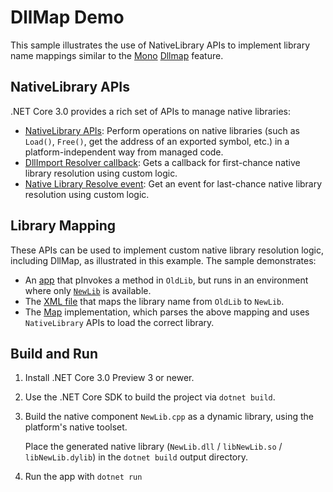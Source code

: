 # DllMap Demo

This sample illustrates the use of NativeLibrary APIs to implement library name mappings similar to the [Mono](https://www.mono-project.com/) [Dllmap](https://www.mono-project.com/docs/advanced/pinvoke/dllmap/) feature.

## NativeLibrary APIs

.NET Core 3.0 provides a rich set of APIs to manage native libraries:

- [NativeLibrary APIs](https://docs.microsoft.com/dotnet/api/system.runtime.interopservices.nativelibrary): Perform operations on native libraries (such as `Load()`, `Free()`, get the address of an exported  symbol, etc.) in a platform-independent way from managed code.
- [DllImport Resolver callback](https://docs.microsoft.com/dotnet/api/system.runtime.interopservices.nativelibrary.setdllimportresolver):  Gets a callback for first-chance native library resolution using custom logic.
- [Native Library Resolve event](https://docs.microsoft.com/dotnet/api/system.runtime.loader.assemblyloadcontext.resolvingunmanageddll): Get an event for last-chance native library resolution using custom logic.

## Library Mapping

These APIs can be used to implement custom native library resolution logic, including DllMap, as illustrated in this example. The sample demonstrates:

- An [app](Demo.cs) that pInvokes a method in `OldLib`, but runs in an environment where only [`NewLib`](NewLib.cpp) is available.
- The [XML file](Demo.xml) that maps the library name from `OldLib` to `NewLib`.
- The [Map](Map.cs) implementation, which parses the above mapping and uses `NativeLibrary` APIs to load the correct library.

## Build and Run

1. Install .NET Core 3.0 Preview 3 or newer.

1. Use the .NET Core SDK to build the project via `dotnet build`.

3. Build the native component `NewLib.cpp` as a dynamic library, using the platform's native toolset.

    Place the generated native library (`NewLib.dll` / `libNewLib.so` / `libNewLib.dylib`) in the `dotnet build` output directory.

4. Run the app with `dotnet run`
